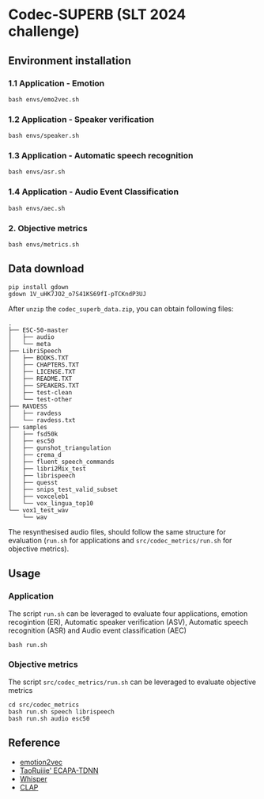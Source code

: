 # Codec-SUPERB (SLT 2024 challenge)

## Environment installation
### 1.1 Application - Emotion
```shell
bash envs/emo2vec.sh
```

### 1.2 Application - Speaker verification
```shell
bash envs/speaker.sh
```

### 1.3 Application - Automatic speech recognition
```shell
bash envs/asr.sh
```

### 1.4 Application - Audio Event Classification
```shell
bash envs/aec.sh
```

### 2. Objective metrics
```shell
bash envs/metrics.sh
```

## Data download
```shell
pip install gdown
gdown 1V_uHK7JO2_o7S41KS69fI-pTCKndP3UJ
```
After `unzip` the `codec_superb_data.zip`, you can obtain following files:
```
.
├── ESC-50-master
│   ├── audio
│   └── meta
├── LibriSpeech
│   ├── BOOKS.TXT
│   ├── CHAPTERS.TXT
│   ├── LICENSE.TXT
│   ├── README.TXT
│   ├── SPEAKERS.TXT
│   ├── test-clean
│   └── test-other
├── RAVDESS
│   ├── ravdess
│   └── ravdess.txt
├── samples
│   ├── fsd50k
│   ├── esc50
│   ├── gunshot_triangulation
│   ├── crema_d
│   ├── fluent_speech_commands
│   ├── libri2Mix_test
│   ├── librispeech
│   ├── quesst
│   ├── snips_test_valid_subset
│   ├── voxceleb1
│   └── vox_lingua_top10
└── vox1_test_wav
    └── wav
```
The resynthesised audio files, should follow the same structure for evaluation (`run.sh` for applications and `src/codec_metrics/run.sh` for objective metrics).

## Usage
### Application
The script `run.sh` can be leveraged to evaluate four applications, emotion recogintion (ER), Automatic speaker verification (ASV), Automatic speech recognition (ASR) and Audio event classification (AEC)
```
bash run.sh
```

### Objective metrics
The script `src/codec_metrics/run.sh` can be leveraged to evaluate objective metrics
```shell
cd src/codec_metrics
bash run.sh speech librispeech
bash run.sh audio esc50
```

## Reference
- [emotion2vec](https://github.com/ddlBoJack/emotion2vec)
- [TaoRuijie' ECAPA-TDNN](https://github.com/TaoRuijie/ECAPA-TDNN)
- [Whisper](https://github.com/openai/whisper)
- [CLAP](https://github.com/microsoft/CLAP.git)
